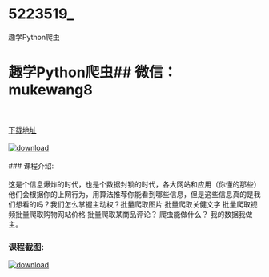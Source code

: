 # 5223519_
趣学Python爬虫
# 趣学Python爬虫## 微信：mukewang8
<br/></br>[下载地址](http://www.36tz.cn/article/5223519 "下载地址")
<br/></br>[![download](http://36tz.cn/muke_img/2022_04_1-6-300x161.png "下载地址")](http://www.36tz.cn/article/5223519 "下载地址")
<br/></br>### 课程介绍:<br/></br>这是个信息爆炸的时代，也是个数据封锁的时代，各大网站和应用（你懂的那些）他们会根据你的上网行为，用算法推荐你能看到哪些信息，但是这些信息真的是我们想看的吗？我们怎么掌握主动权？批量爬取图片 批量爬取关健文字 批量爬取视频批量爬取购物网站价格 批量爬取某商品评论？ 爬虫能做什么？ 我的数据我做主。

### 课程截图:
[![download](http://36tz.cn/muke_img/2022_04_2-7.png "下载地址")](http://www.36tz.cn/article/5223519 "下载地址")
